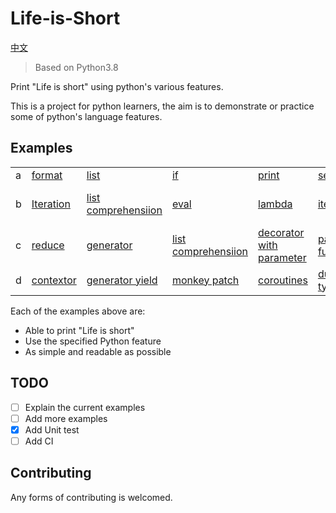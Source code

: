 # Life-is-Short

[中文](./readme_zh.md)

> Based on Python3.8

Print "Life is short" using python's various features.

This is a project for python learners, the aim is to demonstrate or practice some of python's language features.

## Examples
|||||||||||
|---|---|---|---|---|---|---|---|---|---|
|a|[format](./LifeIsShort/a/format_.py)|[list](./LifeIsShort/a/list_.py)|[if](./LifeIsShort/a/if_.py)|[print](./LifeIsShort/a/print_.py)|[set](./LifeIsShort/a/set_.py)|[sort](./LifeIsShort/a/sort_.py)|
|b|[Iteration](./LifeIsShort/b/Iteration.py)|[list comprehensiion](./LifeIsShort/b/list_comprehensiion.py)|[eval](./LifeIsShort/b/eval_.py)|[lambda](./LifeIsShort/b/lambda_.py)|[iterator](./LifeIsShort/b/iterator.py)|[recursion](./LifeIsShort/b/recursion.py)|[decorator](./LifeIsShort/b/decorator.py)|[filter](./LifeIsShort/b/filter_.py)|[func as return](./LifeIsShort/b/func_as_return.py)|[map](./LifeIsShort/b/map_.py)|
|c|[reduce](./LifeIsShort/c/reduce.py)|[generator](./LifeIsShort/c/generator.py)|[list comprehensiion](./LifeIsShort/c/list_comprehensiion.py)|[decorator with parameter](./LifeIsShort/c/decorator_with_parameter.py)|[partial func](./LifeIsShort/c/partial_func.py)|
|d|[contextor](./LifeIsShort/d/contextor.py)|[generator yield](./LifeIsShort/d/generator_yield.py)|[monkey patch](./LifeIsShort/d/monkey_patch.py)|[coroutines](./LifeIsShort/d/coroutines.py)|[duck type](./LifeIsShort/d/duck_type.py)|[coroutines async](./LifeIsShort/d/coroutines_async.py)|

Each of the examples above are:
 - Able to print "Life is short"
 - Use the specified Python feature
 - As simple and readable as possible

## TODO
 - [ ] Explain the current examples
 - [ ] Add more examples
 - [x] Add Unit test
 - [ ] Add CI

## Contributing

Any forms of contributing is welcomed.
